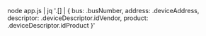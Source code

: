 node app.js | jq '.[] | { bus: .busNumber, address: .deviceAddress,  descriptor: .deviceDescriptor.idVendor, product: .deviceDescriptor.idProduct }'
